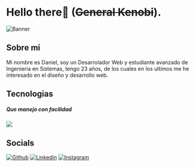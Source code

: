 # Hello there👋 (~~General Kenobi~~).
![Banner](https://user-images.githubusercontent.com/83776673/130269668-2f85a29e-b59c-4814-a5ea-bce8479eab57.png)
 
## Sobre mi
<p> Mi nombre es Daniel, soy un Desarrolador Web y estudiante avanzado de Ingenieria en Sistemas, tengo 23 años, de los cuales en los ultimos me he interesado en el diseño y desarrollo web.</p>

## Tecnologias
##### Que manejo con facilidad
![](https://img.shields.io/badge/JavaScript-F7DF1E?style=for-the-badge&logo=javascript&logoColor=black)
<p> </p>

## Socials

[![Github](https://img.shields.io/badge/-Github-000?style=flat&logo=Github&logoColor=white)](https://github.com/Dunglita)
[![Linkedin](https://img.shields.io/badge/-LinkedIn-blue?style=flat&logo=Linkedin&logoColor=white)](https://www.linkedin.com/in/-danigarcia/)
[![Instagram](https://img.shields.io/badge/-Instagram-c13584?style=flat&labelColor=c13584&logo=instagram&logoColor=white)](https://www.instagram.com/_danigarcia1)








<!--
**Dunglita/Dunglita** is a ✨ _special_ ✨ repository because its `README.md` (this file) appears on your GitHub profile.
-->


